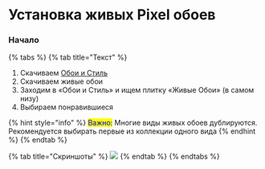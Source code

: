 # Установка живых Pixel обоев

### Начало

{% tabs %}
{% tab title="Текст" %}
1. Скачиваем [Обои и Стиль](https://play.google.com/store/apps/details?id=com.google.android.apps.wallpaper)
2. Скачиваем живые обои
3. Заходим в «Обои и Стиль» и ищем плитку «Живые Обои» (в самом низу)
4. Выбираем понравившиеся

{% hint style="info" %}
<mark style="color:blue;">Важно:</mark> Многие виды живых обоев дублируются. Рекомендуется выбирать первые из коллекции одного вида
{% endhint %}
{% endtab %}

{% tab title="Скриншоты" %}
![](https://telegra.ph/file/ef450a6362a68dbe6acce.jpg)
{% endtab %}
{% endtabs %}
